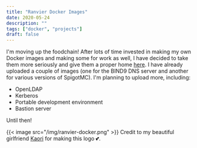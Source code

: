 ```yaml
---
title: "Ranvier Docker Images"
date: 2020-05-24
description: ""
tags: ["docker", "projects"]
draft: false
---
```


I'm moving up the foodchain! After lots of time invested in making my own Docker images and making some for work as well, I have decided to take them more seriously and give them a proper home [here](https://github.com/ranvier-docker-images/). I have already uploaded a couple of images (one for the BIND9 DNS server and another for various versions of SpigotMC). I'm planning to upload more, including:

- OpenLDAP
- Kerberos
- Portable development environment
- Bastion server

Until then!

{{< image src="/img/ranvier-docker.png" >}}
Credit to my beautiful girlfriend [Kaori](https://kaoriii.com/) for making this logo 💕.
